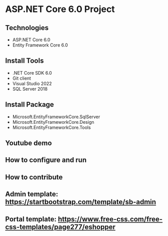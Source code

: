 # ASP.NET Core 6.0 Project
## Technologies
- ASP.NET Core 6.0
- Entity Framework Core 6.0
## Install Tools
- .NET Core SDK 6.0
- Git client
- Visual Studio 2022
- SQL Server 2018
## Install Package
- Microsoft.EntityFrameworkCore.SqlServer
- Microsoft.EntityFrameworkCore.Design
- Microsoft.EntityFrameworkCore.Tools
## Youtube demo
## How to configure and run
## How to contribute
## Admin template: https://startbootstrap.com/template/sb-admin
## Portal template: https://www.free-css.com/free-css-templates/page277/eshopper